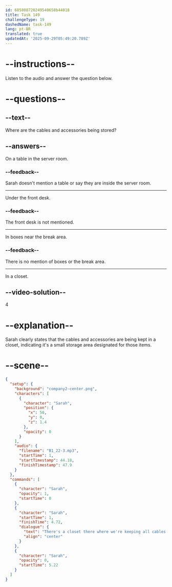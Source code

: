 ```yaml
---
id: 685808720249540658b44018
title: Task 149
challengeType: 19
dashedName: task-149
lang: pt-BR
translated: true
updatedAt: '2025-09-29T05:49:20.789Z'
---
```


<!-- (Audio) Sarah: There's a closet there where we're keeping all cables and related accessories. -->

# --instructions--

Listen to the audio and answer the question below.

# --questions--

## --text--

Where are the cables and accessories being stored?

## --answers--

On a table in the server room.

### --feedback--

Sarah doesn't mention a table or say they are inside the server room.

---

Under the front desk.

### --feedback--

The front desk is not mentioned.

---

In boxes near the break area.

### --feedback--

There is no mention of boxes or the break area.

---

In a closet.

## --video-solution--

4

# --explanation--

Sarah clearly states that the cables and accessories are being kept in a closet, indicating it's a small storage area designated for those items.

# --scene--

```json
{
  "setup": {
    "background": "company2-center.png",
    "characters": [
      {
        "character": "Sarah",
        "position": {
          "x": 50,
          "y": 0,
          "z": 1.4
        },
        "opacity": 0
      }
    ],
    "audio": {
      "filename": "B1_22-3.mp3",
      "startTime": 1,
      "startTimestamp": 44.18,
      "finishTimestamp": 47.9
    }
  },
  "commands": [
    {
      "character": "Sarah",
      "opacity": 1,
      "startTime": 0
    },
    {
      "character": "Sarah",
      "startTime": 1,
      "finishTime": 4.72,
      "dialogue": {
        "text": "There's a closet there where we're keeping all cables and related accessories.",
        "align": "center"
      }
    },
    {
      "character": "Sarah",
      "opacity": 0,
      "startTime": 5.22
    }
  ]
}
```
